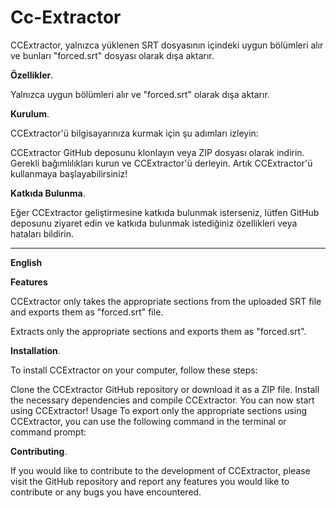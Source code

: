 # Cc-Extractor

CCExtractor, yalnızca yüklenen SRT dosyasının içindeki uygun bölümleri alır ve bunları "forced.srt" dosyası olarak dışa aktarır.

<b>Özellikler</b>.</p>
Yalnızca uygun bölümleri alır ve "forced.srt" olarak dışa aktarır.

<b>Kurulum</b>.</p>
CCExtractor'ü bilgisayarınıza kurmak için şu adımları izleyin:

CCExtractor GitHub deposunu klonlayın veya ZIP dosyası olarak indirin.
Gerekli bağımlılıkları kurun ve CCExtractor'ü derleyin.
Artık CCExtractor'ü kullanmaya başlayabilirsiniz!

<b>Katkıda Bulunma</b>.</p>
Eğer CCExtractor geliştirmesine katkıda bulunmak isterseniz, lütfen GitHub deposunu ziyaret edin ve katkıda bulunmak istediğiniz özellikleri veya hataları bildirin.



________________________________________________________________________________________________________________________________________________________________________________________________________

<b>English</b></p>
<b>Features</b></p>

CCExtractor only takes the appropriate sections from the uploaded SRT file and exports them as "forced.srt" file.

Extracts only the appropriate sections and exports them as "forced.srt".

<b>Installation</b>.</p>
To install CCExtractor on your computer, follow these steps:

Clone the CCExtractor GitHub repository or download it as a ZIP file.
Install the necessary dependencies and compile CCExtractor.
You can now start using CCExtractor!
Usage
To export only the appropriate sections using CCExtractor, you can use the following command in the terminal or command prompt:

<b>Contributing</b>.</p>
If you would like to contribute to the development of CCExtractor, please visit the GitHub repository and report any features you would like to contribute or any bugs you have encountered.
